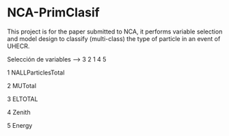 # NCA-PrimClasif

This project is for the paper submitted to NCA, it performs variable selection and model design to classify (multi-class) the type of particle in an event of UHECR.

Selección de variables -->      3     2     1     4     5 

1 NALLParticlesTotal

2 MUTotal

3 ELTOTAL

4 Zenith

5 Energy 

